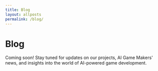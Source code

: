 ```yaml
---
title: Blog
layout: allposts
permalink: /blog/
---
```


# Blog

Coming soon! Stay tuned for updates on our projects, AI Game Makers' news, and insights into the world of AI-powered game development.
